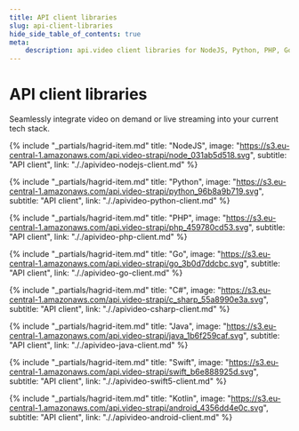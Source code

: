 ```yaml
---
title: API client libraries
slug: api-client-libraries
hide_side_table_of_contents: true
meta: 
    description: api.video client libraries for NodeJS, Python, PHP, Go, C#, Java, iOS Swift, and Android Kotlin.
---
```


API client libraries
==================

Seamlessly integrate video on demand or live streaming into your current tech stack.

<div class="hagrid">

{% include "_partials/hagrid-item.md" title: "NodeJS", image: "https://s3.eu-central-1.amazonaws.com/api.video-strapi/node_031ab5d518.svg", subtitle: "API client",  link: "././apivideo-nodejs-client.md" %}

{% include "_partials/hagrid-item.md" title: "Python", image: "https://s3.eu-central-1.amazonaws.com/api.video-strapi/python_96b8a9b719.svg", subtitle: "API client",  link: "././apivideo-python-client.md" %}

{% include "_partials/hagrid-item.md" title: "PHP", image: "https://s3.eu-central-1.amazonaws.com/api.video-strapi/php_459780cd53.svg", subtitle: "API client",  link: "././apivideo-php-client.md" %}

{% include "_partials/hagrid-item.md" title: "Go", image: "https://s3.eu-central-1.amazonaws.com/api.video-strapi/go_3b0d7ddcbc.svg", subtitle: "API client",  link: "././apivideo-go-client.md" %}

{% include "_partials/hagrid-item.md" title: "C#", image: "https://s3.eu-central-1.amazonaws.com/api.video-strapi/c_sharp_55a8990e3a.svg", subtitle: "API client",  link: "././apivideo-csharp-client.md" %}

{% include "_partials/hagrid-item.md" title: "Java", image: "https://s3.eu-central-1.amazonaws.com/api.video-strapi/java_1b6f259caf.svg", subtitle: "API client",  link: "././apivideo-java-client.md" %}

{% include "_partials/hagrid-item.md" title: "Swift", image: "https://s3.eu-central-1.amazonaws.com/api.video-strapi/swift_b6e888925d.svg", subtitle: "API client",  link: "././apivideo-swift5-client.md" %}

{% include "_partials/hagrid-item.md" title: "Kotlin", image: "https://s3.eu-central-1.amazonaws.com/api.video-strapi/android_4356dd4e0c.svg", subtitle: "API client",  link: "././apivideo-android-client.md" %}

</div>
